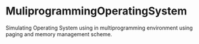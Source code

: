 # MuliprogrammingOperatingSystem
Simulating Operating System using in multiprogramming environment using paging and memory management scheme.
